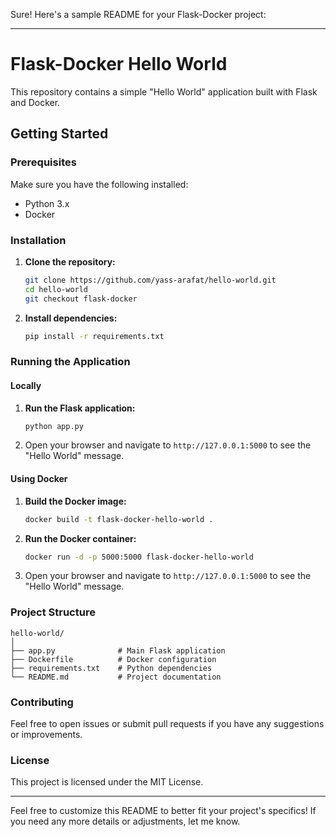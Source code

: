 Sure! Here's a sample README for your Flask-Docker project:

---

# Flask-Docker Hello World

This repository contains a simple "Hello World" application built with Flask and Docker.

## Getting Started

### Prerequisites

Make sure you have the following installed:
- Python 3.x
- Docker

### Installation

1. **Clone the repository:**
   ```bash
   git clone https://github.com/yass-arafat/hello-world.git
   cd hello-world
   git checkout flask-docker
   ```

2. **Install dependencies:**
   ```bash
   pip install -r requirements.txt
   ```

### Running the Application

#### Locally

1. **Run the Flask application:**
   ```bash
   python app.py
   ```

2. Open your browser and navigate to `http://127.0.0.1:5000` to see the "Hello World" message.

#### Using Docker

1. **Build the Docker image:**
   ```bash
   docker build -t flask-docker-hello-world .
   ```

2. **Run the Docker container:**
   ```bash
   docker run -d -p 5000:5000 flask-docker-hello-world
   ```

3. Open your browser and navigate to `http://127.0.0.1:5000` to see the "Hello World" message.

### Project Structure

```
hello-world/
│
├── app.py              # Main Flask application
├── Dockerfile          # Docker configuration
├── requirements.txt    # Python dependencies
└── README.md           # Project documentation
```

### Contributing

Feel free to open issues or submit pull requests if you have any suggestions or improvements.

### License

This project is licensed under the MIT License.

---

Feel free to customize this README to better fit your project's specifics! If you need any more details or adjustments, let me know.